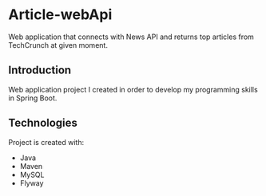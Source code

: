 # Article-webApi
Web application that connects with News API and returns top articles from TechCrunch at given moment.

## Introduction
Web application project I created in order to develop my programming skills in Spring Boot.

## Technologies
Project is created with:
* Java 
* Maven
* MySQL
* Flyway
